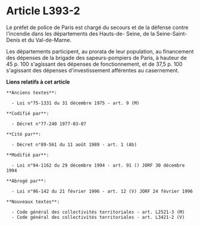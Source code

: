 # Article L393-2

Le préfet de police de Paris est chargé du secours et de la défense contre l'incendie dans les départements des Hauts-de-
Seine, de la Seine-Saint-Denis et du Val-de-Marne.

Les départements participent, au prorata de leur population, au financement des dépenses de la brigade des sapeurs-pompiers
de Paris, à hauteur de 45 p. 100 s'agissant des dépenses de fonctionnement, et de 37,5 p. 100 s'agissant des dépenses
d'investissement afférentes au casernement.

**Liens relatifs à cet article**

	**Anciens textes**:

	  - Loi n°75-1331 du 31 décembre 1975 - art. 9 (M)

	**Codifié par**:

	  - Décret n°77-240 1977-03-07

	**Cité par**:

	  - Décret n°89-561 du 11 août 1989 - art. 1 (Ab)

	**Modifié par**:

	  - Loi n°94-1162 du 29 décembre 1994 - art. 91 () JORF 30 décembre 1994

	**Abrogé par**:

	  - Loi n°96-142 du 21 février 1996 - art. 12 (V) JORF 24 février 1996

	**Nouveaux textes**:

	  - Code général des collectivités territoriales - art. L2521-3 (M)
	  - Code général des collectivités territoriales - art. L3421-2 (V)
